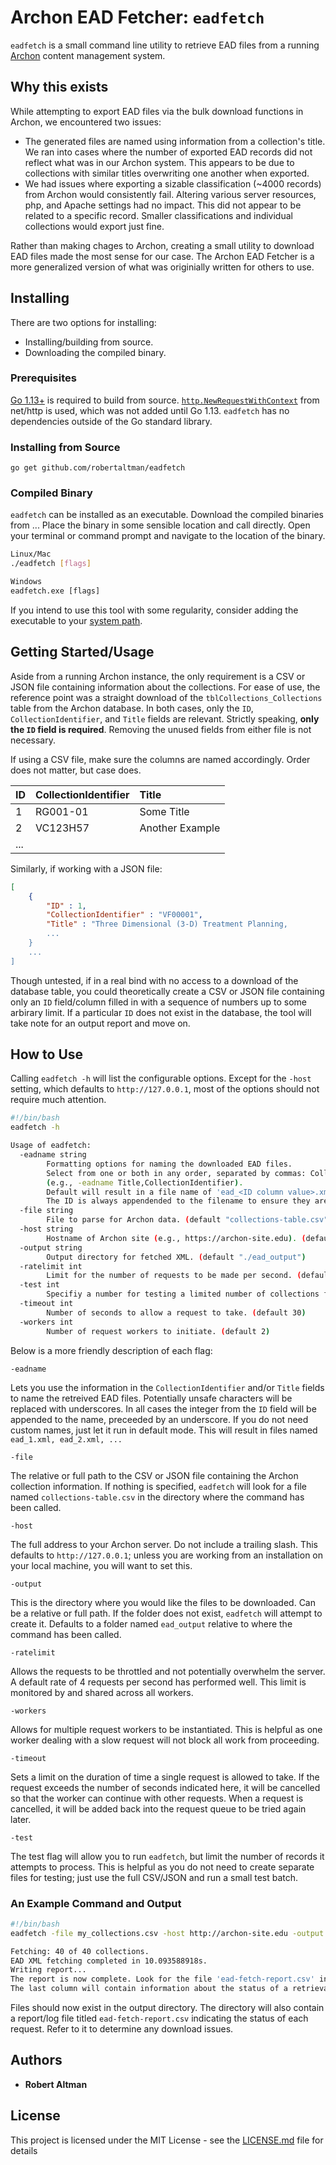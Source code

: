 # Archon EAD Fetcher: `eadfetch`

`eadfetch` is a small command line utility to retrieve EAD files from a running [Archon](https://github.com/archonproject/archon/) content management system.

## Why this exists

While attempting to export EAD files via the bulk download functions in Archon, we encountered two issues:

* The generated files are named using information from a collection's title. We ran into cases where the number of exported EAD records did not reflect what was in our Archon system. This appears to be due to collections with similar titles overwriting one another when exported.
* We had issues where exporting a sizable classification (~4000 records) from Archon would consistently fail. Altering various server resources, php, and Apache settings had no impact. This did not appear to be related to a specific record. Smaller classifications and individual collections would export just fine.

Rather than making chages to Archon, creating a small utility to download EAD files made the most sense for our case. The Archon EAD Fetcher is a more generalized version of what was originially written for others to use.

## Installing

There are two options for installing:

* Installing/building from source.
* Downloading the compiled binary.

### Prerequisites

[Go 1.13+](https://golang.org/dl/) is required to build from source. [`http.NewRequestWithContext`](https://golang.org/pkg/net/http/#NewRequest) from net/http is used, which was not added until Go 1.13. `eadfetch` has no dependencies outside of the Go standard library.

### Installing from Source

```
go get github.com/robertaltman/eadfetch
```

### Compiled Binary

`eadfetch` can be installed as an executable. Download the compiled binaries from ... Place the binary in some sensible location and call directly. Open your terminal or command prompt and navigate to the location of the binary. 

```sh
Linux/Mac
./eadfetch [flags]
```

```cmd
Windows
eadfetch.exe [flags]
```

If you intend to use this tool with some regularity, consider adding the executable to your [system path](https://www.google.com/search?q=adding+an+executable+to+your+path&oq=adding+an+executable+to+your+path).

## Getting Started/Usage

Aside from a running Archon instance, the only requirement is a CSV or JSON file containing information about the collections. For ease of use, the reference point was a straight download of the `tblCollections_Collections` table from the Archon database. In both cases, only the `ID`, `CollectionIdentifier`, and `Title` fields are relevant. Strictly speaking, __only the `ID` field is required__. Removing the unused fields from either file is not necessary.

If using a CSV file, make sure the columns are named accordingly. Order does not matter, but case does.

| ID | CollectionIdentifier | Title |
|:---|:---|:---|
| 1 | RG001-01 | Some Title|
| 2 | VC123H57  | Another Example  |
| ... |   |   |

Similarly, if working with a JSON file:

```json
[
    {
        "ID" : 1,
        "CollectionIdentifier" : "VF00001",
        "Title" : "Three Dimensional (3-D) Treatment Planning,
        ...
    }
    ...
]
```

Though untested, if in a real bind with no access to a download of the database table, you could theoretically create a CSV or JSON file containing only an `ID` field/column filled in with a sequence of numbers up to some arbirary limit. If a particular `ID` does not exist in the database, the tool will take note for an output report and move on.

## How to Use

Calling `eadfetch -h` will list the configurable options. Except for the `-host` setting, which defaults to `http://127.0.0.1`, most of the options should not require much attention.

```bash
#!/bin/bash
eadfetch -h

Usage of eadfetch:
  -eadname string
        Formatting options for naming the downloaded EAD files.
        Select from one or both in any order, separated by commas: CollectionIdentifier, Title.
        (e.g., -eadname Title,CollectionIdentifier).
        Default will result in a file name of 'ead_<ID column value>.xml'.
        The ID is always appendended to the filename to ensure they are distinct. Unsafe characters will be removed.
  -file string
        File to parse for Archon data. (default "collections-table.csv")
  -host string
        Hostname of Archon site (e.g., https://archon-site.edu). (default "http://127.0.0.1")
  -output string
        Output directory for fetched XML. (default "./ead_output")
  -ratelimit int
        Limit for the number of requests to be made per second. (default 4)
  -test int
        Specifiy a number for testing a limited number of collections from the input file.
  -timeout int
        Number of seconds to allow a request to take. (default 30)
  -workers int
        Number of request workers to initiate. (default 2)
```

Below is a more friendly description of each flag:

`-eadname`

Lets you use the information in the `CollectionIdentifier` and/or `Title` fields to name the retreived EAD files. Potentially unsafe characters will be replaced with underscores. In all cases the integer from the `ID` field will be appended to the name, preceeded by an underscore. If you do not need custom names, just let it run in default mode. This will result in files named `ead_1.xml, ead_2.xml, ...`

`-file`

The relative or full path to the CSV or JSON file containing the Archon collection information. If nothing is specified, `eadfetch` will look for a file named `collections-table.csv` in the directory where the command has been called.

`-host`

The full address to your Archon server. Do not include a trailing slash. This defaults to `http://127.0.0.1`; unless you are working from an installation on your local machine, you will want to set this.

`-output`

This is the directory where you would like the files to be downloaded. Can be a relative or full path. If the folder does not exist, `eadfetch` will attempt to create it. Defaults to a folder named `ead_output` relative to where the command has been called.

`-ratelimit`

Allows the requests to be throttled and not potentially overwhelm the server. A default rate of 4 requests per second has performed well. This limit is monitored by and shared across all workers.

`-workers`

Allows for multiple request workers to be instantiated. This is helpful as one worker dealing with a slow request will not block all work from proceeding.

`-timeout`

Sets a limit on the duration of time a single request is allowed to take. If the request exceeds the number of seconds indicated here, it will be cancelled so that the worker can continue with other requests. When a request is cancelled, it will be added back into the request queue to be tried again later.

`-test`

The test flag will allow you to run `eadfetch`, but limit the number of records it attempts to process. This is helpful as you do not need to create separate files for testing; just use the full CSV/JSON and run a small test batch.

### An Example Command and Output

```bash
#!/bin/bash
eadfetch -file my_collections.csv -host http://archon-site.edu -output my_ead_files -test 40

Fetching: 40 of 40 collections.
EAD XML fetching completed in 10.093588918s.
Writing report...
The report is now complete. Look for the file 'ead-fetch-report.csv' in the my_ead_files directory.
The last column will contain information about the status of a retrieval.
```

Files should now exist in the output directory. The directory will also contain a report/log file titled `ead-fetch-report.csv` indicating the status of each request. Refer to it to determine any download issues.


<!-- ## Contributing

Please read [CONTRIBUTING.md](https://gist.github.com/PurpleBooth/b24679402957c63ec426) for details on our code of conduct, and the process for submitting pull requests to us.

## Versioning

We use [SemVer](http://semver.org/) for versioning. For the versions available, see the [tags on this repository](https://github.com/your/project/tags).  -->

## Authors

* **Robert Altman**

## License

This project is licensed under the MIT License - see the [LICENSE.md](LICENSE.md) file for details
<!-- 
## Acknowledgments

* Hat tip to anyone whose code was used
* Inspiration
* etc -->
